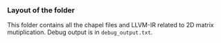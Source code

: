### Layout of the folder

This folder contains all the chapel files and LLVM-IR related to 2D matrix mutiplication. Debug output is in `debug_output.txt`.
